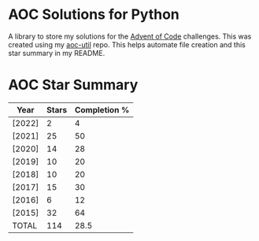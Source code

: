# AOC Solutions for Python
A library to store my solutions for the <a href=https://adventofcode.com>Advent of Code</a>
challenges. This was created using my <a href=https://github.com/jaceiverson/aoc-util>aoc-util</a> repo. This helps automate file creation and this star summary in my README.

# AOC Star Summary
| Year   |   Stars |   Completion % |
|--------|---------|----------------|
| [2022] |       2 |            4   |
| [2021] |      25 |           50   |
| [2020] |      14 |           28   |
| [2019] |      10 |           20   |
| [2018] |      10 |           20   |
| [2017] |      15 |           30   |
| [2016] |       6 |           12   |
| [2015] |      32 |           64   |
| TOTAL  |     114 |           28.5 |

